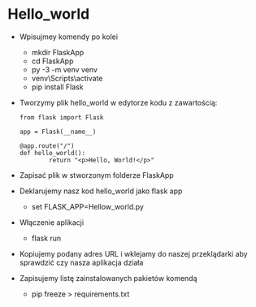 # Hello_world

- Wpisujmey komendy po kolei
	- mkdir FlaskApp
	- cd FlaskApp
	- py -3 -m venv venv
	- venv\Scripts\activate
	- pip install Flask
- Tworzymy plik hello_world w edytorze kodu z zawartością:
	
	```
	from flask import Flask

	app = Flask(__name__)

	@app.route("/")
	def hello_world():
    		return "<p>Hello, World!</p>"
	```	
		
- Zapisać plik w stworzonym folderze FlaskApp
- Deklarujemy nasz kod hello_world jako flask app
	- set FLASK_APP=Hellow_world.py
- Włączenie aplikacji
	- flask run
- Kopiujemy podany adres URL i wklejamy do naszej przeklądarki aby sprawdzić czy nasza aplikacja działa
- Zapisujemy listę zainstalowanych pakietów komendą
	- pip freeze > requirements.txt
	
